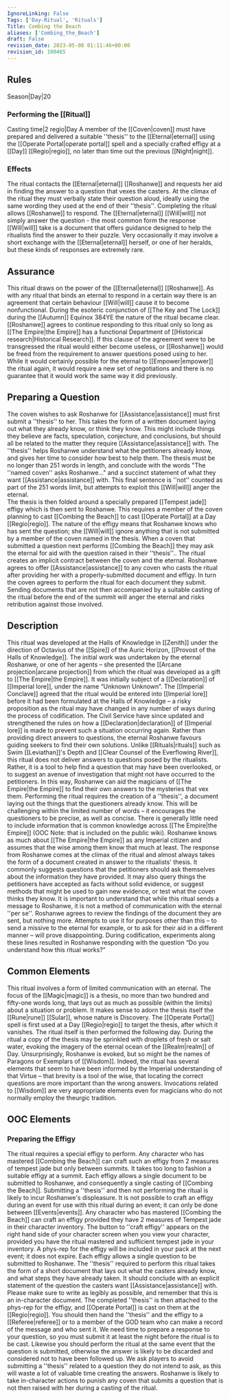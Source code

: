 ```yaml
---
IgnoreLinking: False
Tags: ['Day-Ritual', 'Rituals']
Title: Combing the Beach
aliases: ['Combing_the_Beach']
draft: False
revision_date: 2023-05-08 01:11:46+00:00
revision_id: 100465
---
```


## Rules
Season|Day|20
### Performing the [[Ritual]]
Casting time|2 regio|Day A member of the [[Coven|coven]] must have prepared and delivered a suitable ''thesis'' to the [[Eternal|eternal]] using the [[Operate Portal|operate portal]] spell and a specially crafted effigy at a [[Day]] [[Regio|regio]], no later than time out the previous [[Night|night]].
### Effects
The ritual contacts the [[Eternal|eternal]] [[Roshanwe]] and requests her aid in finding the answer to a question that vexes the casters. At the climax of the ritual they must verbally state their question aloud, ideally using the same wording they used at the end of their ''thesis''. 
Completing the ritual allows [[Roshanwe]] to respond. The [[Eternal|eternal]] [[Will|will]] not simply answer the question - the most common form the response [[Will|will]] take is a document that offers guidance designed to help the ritualists find the answer to their puzzle. Very occasionally it may involve a short exchange with the [[Eternal|eternal]] herself, or one of her heralds, but these kinds of responses are extremely rare.
## Assurance
This ritual draws on the power of the [[Eternal|eternal]] [[Roshanwe]]. As with any ritual that binds an eternal to respond in a certain way there is an agreement that certain behaviour [[Will|will]] cause it to become nonfunctional. During the esoteric conjunction of [[The Key and The Lock]] during the [[Autumn]] Equinox 384YE the nature of the ritual became clear. [[Roshanwe]] agrees to continue responding to this ritual only so long as [[The Empire|the Empire]] has a functional Department of [[Historical research|Historical Research]]. If this clause of the agreement were to be transgressed the ritual would either become useless, or [[Roshanwe]] would be freed from the requirement to answer questions posed using to her. While it would certainly possible for the eternal to [[Empower|empower]] the ritual again, it would require a new set of negotiations and there is no guarantee that it would work the same way it did previously.
## Preparing a Question
The coven wishes to ask Roshanwe for [[Assistance|assistance]] must first submit a ''thesis'' to her. This takes the form of a written document laying out what they already know, or think they know. This might include things they believe are facts, speculation, conjecture, and conclusions, but should all be related to the matter they require [[Assistance|assistance]] with. The ''thesis'' helps Roshanwe understand what the petitioners already know, and gives her time to consider how best to help them. The thesis must be no longer than 251 words in length, and conclude with the words "The ''named coven'' asks Roshanwe..." and a succinct statement of what they want [[Assistance|assistance]] with. This final sentence is ''not'' counted as part of the 251 words limit, but attempts to exploit this [[Will|will]] anger the eternal.  
The thesis is then folded around a specially prepared [[Tempest jade]] effigy which is then sent to Roshanwe. This requires a member of the coven planning to cast [[Combing the Beach]] to cast [[Operate Portal]] at a Day [[Regio|regio]]. The nature of the effigy means that Roshanwe knows who has sent the question; she [[Will|will]] ignore anything that is not submitted by a member of the coven named in the thesis. When a coven that submitted a question next performs [[Combing the Beach]] they may ask the eternal for aid with the question raised in their ''thesis''..
The ritual creates an implicit contract between the coven and the eternal. Roshanwe agrees to offer [[Assistance|assistance]] to any coven who casts the ritual after providing her with a properly-submitted document and effigy. In turn the coven agrees to perform the ritual for each document they submit. Sending documents that are not then accompanied by a suitable casting of the ritual before the end of the summit will anger the eternal and risks retribution against those involved.
## Description
This ritual was developed at the Halls of Knowledge in [[Zenith]] under the direction of Octavius of the [[Spire]] of the Auric Horizon, [[Provost of the Halls of Knowledge]]. The initial work was undertaken by the eternal Roshanwe, or one of her agents – she presented the [[Arcane projection|arcane projection]] from which the ritual was developed as a gift to [[The Empire|the Empire]]. It was initially subject of a [[Declaration]] of [[Imperial lore]], under the name “Unknown Unknown”. The [[Imperial Conclave]] agreed that the ritual would be entered into [[Imperial lore]] before it had been formulated at the Halls of Knowledge – a risky proposition as the ritual may have changed in any number of ways during the process of codification. The Civil Service have since updated and strengthened the rules on how a [[Declaration|declaration]] of [[Imperial lore]] is made to prevent such a situation occurring again.
Rather than providing direct answers to questions, the eternal Roshanwe favours guiding seekers to find their own solutions. Unlike [[Rituals|rituals]] such as Swim [[Leviathan]]'s Depth and [[Clear Counsel of the Everflowing River]], this ritual does not deliver answers to questions posed by the ritualists. Rather, it is a tool to help find a question that may have been overlooked, or to suggest an avenue of investigation that might not have occurred to the petitioners. In this way, Roshanwe can aid the magicians of [[The Empire|the Empire]] to find their own answers to the mysteries that vex them.
Performing the ritual requires the creation of a ''thesis'', a document laying out the things that the questioners already know. This will be challenging within the limited number of words – it encourages the questioners to be precise, as well as concise. There is generally little need to include information that is common knowledge across [[The Empire|the Empire]] (OOC Note: that is included on the public wiki). Roshanwe knows as much about [[The Empire|the Empire]] as any Imperial citizen and assumes that the wise among them know that much at least.
The response from Roshanwe comes at the climax of the ritual and almost always takes the form of a document created in answer to the ritualists' thesis. It commonly suggests questions that the petitioners should ask themselves about the information they have provided. It may also query things the petitioners have accepted as facts without solid evidence, or suggest methods that might be used to gain new evidence, or test what the coven thinks they know. 
It is important to understand that while this ritual sends a message to Roshanwe, it is not a method of communication with the eternal ''per se''. Roshanwe agrees to review the findings of the document they are sent, but nothing more. Attempts to use it for purposes other than this – to send a missive to the eternal for example, or to ask for their aid in a different manner – will prove disappointing. During codification, experiments along these lines resulted in Roshanwe responding with the question “Do you understand how this ritual works?”
## Common Elements
This ritual involves a form of limited communication with an eternal. The focus of the [[Magic|magic]] is a thesis, no more than two hundred and fifty-one words long, that lays out as much as possible (within the limits) about a situation or problem. It makes sense to adorn the thesis itself the [[Rune|rune]] [[Sular]], whose nature is Discovery. The [[Operate Portal]] spell is first used at a Day [[Regio|regio]] to target the thesis, after which it vanishes. The ritual itself is then performed the following day.
During the ritual a copy of the thesis may be sprinkled with droplets of fresh or salt water, evoking the imagery of the eternal ocean of the [[Realm|realm]] of Day. Unsurprisingly, Roshanwe is evoked, but so might be the names of Paragons or Exemplars of [[Wisdom]]. Indeed, the ritual has several elements that seem to have been informed by the Imperial understanding of that Virtue – that brevity is a tool of the wise, that locating the correct questions are more important than the wrong answers. Invocations related to [[Wisdom]] are very appropriate elements even for magicians who do not normally employ the theurgic tradition. 
## OOC Elements
### Preparing the Effigy
The ritual requires a special effigy to perform. Any character who has mastered [[Combing the Beach]] can craft such an effigy from 2 measures of tempest jade but only between summits. It takes too long to fashion a suitable effigy at a summit. Each effigy allows a single document to be submitted to Roshanwe, and consequently a single casting of [[Combing the Beach]]. Submitting a ''thesis'' and then not performing the ritual is likely to incur Roshanwe's displeasure. 
It is not possible to craft an effigy during an event for use with this ritual during an event; it can only be done between [[Events|events]]. Any character who has mastered [[Combing the Beach]] can craft an effigy provided they have 2 measures of Tempest jade in their character inventory. The button to ''craft effigy'' appears on the right hand side of your character screen when you view your character, provided you have the ritual mastered and sufficient tempest jade in your inventory. A phys-rep for the effigy will be included in your pack at the next event; it does not expire. Each effigy allows a single question to be submitted to Roshanwe.
The ''thesis'' required to perform this ritual takes the form of a short document that lays out what the casters already know, and what steps they have already taken. It should conclude with an explicit statement of the question the casters want [[Assistance|assistance]] with.  Please make sure to write as legibly as possible, and remember that this is an in-character document. The completed ''thesis'' is then attached to the phys-rep for the effigy, and [[Operate Portal]] is cast on them at the [[Regio|regio]]. You should then hand the ''thesis'' and the effigy to a [[Referee|referee]] or to a member of the GOD team who can make a record of the message and who sent it.
We need time to prepare a response to your question, so you must submit it at least the night before the ritual is to be cast. Likewise you should perform the ritual at the same event that the question is submitted, otherwise the answer is likely to be discarded and considered not to have been followed up. We ask players to avoid submitting a ''thesis'' related to a question they do not intend to ask, as this will waste a lot of valuable time creating the answers. Roshanwe is likely to take in-character actions to punish any coven that submits a question that is not then raised with her during a casting of the ritual.